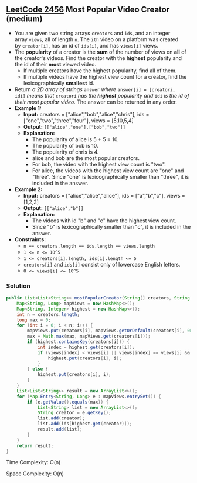 ## [LeetCode 2456](https://leetcode.com/problems/most-popular-video-creator/) Most Popular Video Creator (medium)

- You are given two string arrays `creators` and `ids`, and an integer array `views`, all of length `n`. The `ith` video on a platform was created by `creator[i]`, has an id of `ids[i]`, and has `views[i]` views.
- The **popularity** of a creator is the **sum** of the number of views on **all** of the creator's videos. Find the creator with the **highest** popularity and the id of their **most** viewed video.
    -   If multiple creators have the highest popularity, find all of them.
    -   If multiple videos have the highest view count for a creator, find the lexicographically **smallest** id.
- Return _a 2D array of strings_ `answer` _where_ `answer[i] = [creatori, idi]` _means that_ `creatori` _has the **highest** popularity and_ `idi` _is the id of their most popular video._ The answer can be returned in any order.
- **Example 1:**
    - **Input:** creators = ["alice","bob","alice","chris"], ids = ["one","two","three","four"], views = [5,10,5,4]
    - **Output:** `[["alice","one"],["bob","two"]]`
    - **Explanation:**
        - The popularity of alice is 5 + 5 = 10.
        - The popularity of bob is 10.
        - The popularity of chris is 4.
        - alice and bob are the most popular creators.
        - For bob, the video with the highest view count is "two".
        - For alice, the videos with the highest view count are "one" and "three". Since "one" is lexicographically smaller than "three", it is included in the answer.
- **Example 2:**
    - **Input:** creators = ["alice","alice","alice"], ids = ["a","b","c"], views = [1,2,2]
    - **Output:** `[["alice","b"]]`
    - **Explanation:**
        - The videos with id "b" and "c" have the highest view count.
        - Since "b" is lexicographically smaller than "c", it is included in the answer.
- **Constraints:**
    -   `n == creators.length == ids.length == views.length`
    -   `1 <= n <= 10^5`
    -   `1 <= creators[i].length, ids[i].length <= 5`
    -   `creators[i]` and `ids[i]` consist only of lowercase English letters.
    -   `0 <= views[i] <= 10^5`

### Solution

```java
public List<List<String>> mostPopularCreator(String[] creators, String[] ids, int[] views) {
    Map<String, Long> mapViews = new HashMap<>();
    Map<String, Integer> highest = new HashMap<>();
    int n = creators.length;
    long max = 0;
    for (int i = 0; i < n; i++) {
        mapViews.put(creators[i], mapViews.getOrDefault(creators[i], 0L) + views[i]);
        max = Math.max(max, mapViews.get(creators[i]));
        if (highest.containsKey(creators[i])) {
            int index = highest.get(creators[i]);
            if (views[index] < views[i] || views[index] == views[i] && ids[i].compareTo(ids[index]) < 0) {
                highest.put(creators[i], i);
            }
        } else {
            highest.put(creators[i], i);
        }
    }
    List<List<String>> result = new ArrayList<>();
    for (Map.Entry<String, Long> e : mapViews.entrySet()) {
        if (e.getValue().equals(max)) {
            List<String> list = new ArrayList<>();
            String creator = e.getKey();
            list.add(creator);
            list.add(ids[highest.get(creator)]);
            result.add(list);
        }
    }
    return result;
}
```

Time Complexity: O(n)

Space Complexity: O(n)
